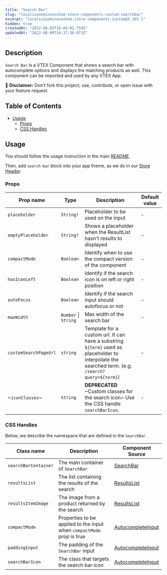 ```yaml
---
title: "Search Bar"
slug: "localizaseminovoshom-store-components-custom-searchbar"
excerpt: "localizaseminovoshom.store-components-custom@3.165.1"
hidden: true
createdAt: "2022-08-02T18:04:01.759Z"
updatedAt: "2022-08-09T14:37:38.073Z"
---
```

## Description

`Search Bar` is a VTEX Component that shows a search bar with autocomplete options and displays the matching products as well. This component can be imported and used by any VTEX App.

:loudspeaker: **Disclaimer:** Don't fork this project; use, contribute, or open issue with your feature request.

## Table of Contents

- [Usage](#usage)
  - [Props](#props)
  - [CSS Handles](#css-handles)

## Usage

You should follow the usage instruction in the main [README](https://github.com/vtex-apps/store-components/blob/master/README.md#usage).

Then, add `search-bar` block into your app theme, as we do in our [Store Header](https://github.com/vtex-apps/store-header/blob/master/store/blocks.json).

### Props

| Prop name             | Type                                    | Description                                                                                                                                       | Default value |
| --------------------- | --------------------------------------- | ------------------------------------------------------------------------------------------------------------------------------------------------- | ------------- |
| `placeholder`         | `String!`                               | Placeholder to be used on the input                                                                                                               | -             |
| `emptyPlaceholder`    | `String!`                               | Shows a placeholder when the ResultList hasn't results to displayed                                                                               | -             |
| `compactMode`         | `Boolean`                               | Identify when to use the compact version of the component                                                                                         | -             |
| `hasIconLeft`         | `Boolean`                               | Identify if the search icon is on left or right position                                                                                          | -             |
| `autoFocus`           | `Boolean`                               | Identify if the search input should autofocus or not                                                                                              | -             |
| `maxWidth`            | `Number` \| `String`                    | Max width of the search bar                                                                                                                       | -             |
| `customSearchPageUrl` | `string`                                | Template for a custom url. It can have a substring `${term}` used as placeholder to interpolate the searched term. (e.g. `/search?query=${term}`) | -             |
| ~`iconClasses`~       | `String`                                | **DEPRECATED** ~Custom classes for the search icon~ Use the CSS handle `searchBarIcon`.                                                           | -             |

### CSS Handles

Below, we describe the namespace that are defined in the `SearchBar`.

| Class name           | Description                                                           | Component Source                                                                 |
| -------------------- | --------------------------------------------------------------------- | -------------------------------------------------------------------------------- |
| `searchBarContainer` | The main container of `SearchBar`                                     | [SearchBar](/react/components/SearchBar/components/SearchBar.js)                 |
| `resultsList`        | The list containing the results of the search                         | [ResultsList](/react/components/SearchBar/components/ResultsList.js)             |
| `resultsItemImage`   | The image from a product returned by the search                       | [ResultsList](/react/components/SearchBar/components/ResultsList.js)             |
| `compactMode`        | Properties to be applied to the input when `compactMode` prop is true | [AutocompleteInput](/react/components/SearchBar/components/AutocompleteInput.js) |
| `paddingInput`       | The padding of the `SearchBar` input                                  | [AutocompleteInput](/react/components/SearchBar/components/AutocompleteInput.js) |
| `searchBarIcon`      | The class that targets the search bar icon                            | [AutocompleteInput](/react/components/SearchBar/components/AutocompleteInput.js) |